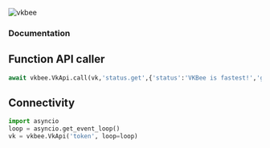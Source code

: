 ![vkbee](https://github.com/asyncvk/vkbee/blob/master/vkbee/bgtio.png?raw=true)
### Documentation
## Function API caller
```python
await vkbee.VkApi.call(vk,'status.get',{'status':'VKBee is fastest!','group_id':1}
```
## Connectivity

```python
import asyncio
loop = asyncio.get_event_loop()
vk = vkbee.VkApi('token', loop=loop)
```
